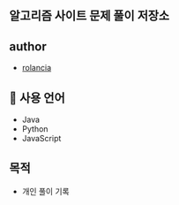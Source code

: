 ## 알고리즘 사이트 문제 풀이 저장소

## author

- [rolancia](https://github.com/95rolancia)

## 🏅 사용 언어

- Java
- Python
- JavaScript

## 목적

- 개인 풀이 기록

